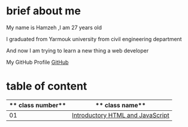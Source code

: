 # brief about me

My name is Hamzeh ,I am 27 years old

I graduated from Yarmouk university from civil  engineering department

And now I am trying to learn a new thing a web developer 

My GitHub Profile [GitHub](https://github.com/hamzeh27)

# table of content 

** class number** | ** class name**
----------------- | ----------------
01 | [Introductory HTML and JavaScript](https://hamzeh27.github.io/reading-notes/Reading01)

